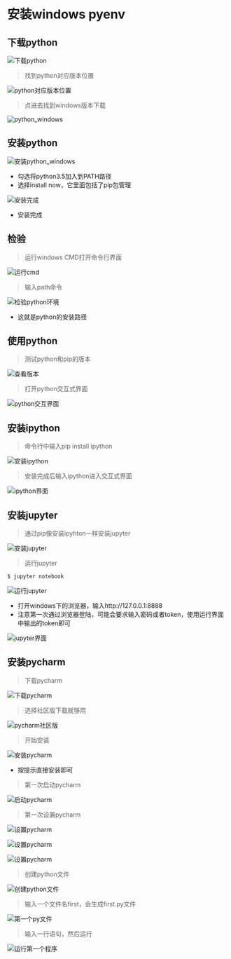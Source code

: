 # 安装windows pyenv
## 下载python
![下载python](images/Python下载.png)
> 找到python对应版本位置   

![python对应版本位置](images/python对应版本位置.png)

> 点进去找到windows版本下载   

![python_windows](images/python_windows.png)

## 安装python
![安装python_windows](images/安装python_windows.png)   
+ 勾选将python3.5加入到PATH路径   
+ 选择install now，它里面包括了pip包管理   

![安装完成](images/安装完成.png)
+ 安装完成


## 检验
> 运行windows CMD打开命令行界面   

![运行cmd](images/运行cmd.png)

> 输入path命令   

![检验python环境](images/检验python环境.png)
+ 这就是python的安装路径

## 使用python
> 测试python和pip的版本   

![查看版本](images/查看python和pip版本.png)

> 打开python交互式界面   

![python交互界面](images/python交互界面.png)

## 安装ipython
> 命令行中输入pip install ipython   

![安装ipython](images/安装ipython.png)

> 安装完成后输入ipython进入交互式界面   

![ipython界面](images/ipython界面.png)

## 安装jupyter
> 通过pip像安装ipyhton一样安装jupyter   

![安装jupyter](images/安装jupyter.png)

> 运行jupyter   

```bash
$ jupyter notebook
```
![运行jupyter](images/运行jupyter.png)
+ 打开windows下的浏览器，输入http://127.0.0.1:8888
+ 注意第一次通过浏览器登陆，可能会要求输入密码或者token，使用运行界面中输出的token即可

![jupyter界面](images/jupyter界面.png)

## 安装pycharm
> 下载pycharm   

![下载pycharm](images/下载pycharm.png)

> 选择社区版下载就够用

![pycharm社区版](images/选择社区版下载.png)

> 开始安装   

![安装pycharm](images/安装pycharm.png)
+ 按提示直接安装即可

> 第一次启动pycharm

![启动pycharm](images/第一次启动pycharm.png)

> 第一次设置pycharm

![设置pycharm](images/pycharm第一次设置.png)

![设置pycharm](images/pycharm第一次设置1.png)

![设置pycharm](images/pycharm第一次设置2.png)

> 创建python文件   

![创建python文件](images/创建python文件.png)

> 输入一个文件名first，会生成first.py文件   

![第一个py文件](images/创建第一个py文件.png)

> 输入一行语句，然后运行

![运行第一个程序](images/运行第一个程序.png)
